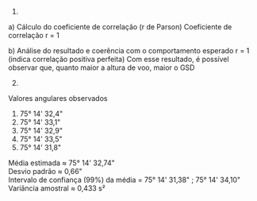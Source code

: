 1)

a) Cálculo do coeficiente de correlação (r de Parson)
Coeficiente de correlação r = 1

b) Análise do resultado e coerência com o comportamento esperado
r = 1 (indica correlação positiva perfeita)
Com esse resultado, é possível observar que, quanto maior a altura de voo, maior o GSD


2)

Valores angulares observados
1) 75° 14' 32,4"
2) 75° 14' 33,1"
3) 75° 14' 32,9"
4) 75° 14' 33,5"
5) 75° 14' 31,8"

Média estimada ≈ 75° 14' 32,74" <br>
Desvio padrão ≈ 0,66" <br>
Intervalo de confiança (99%) da média = 75° 14' 31,38" ; 75° 14' 34,10" <br>
Variância amostral ≈ 0,433 s²
